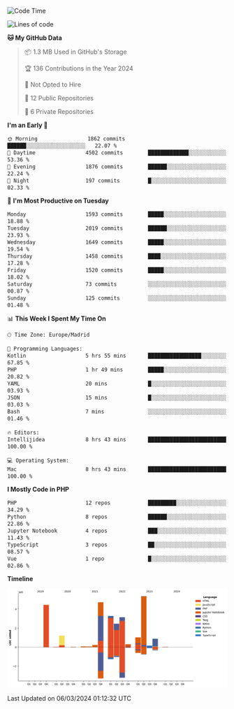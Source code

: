 <!--START_SECTION:waka-->
![Code Time](http://img.shields.io/badge/Code%20Time-69%20hrs%2037%20mins-blue)

![Lines of code](https://img.shields.io/badge/From%20Hello%20World%20I%27ve%20Written-27.3%20million%20lines%20of%20code-blue)

**🐱 My GitHub Data** 

> 📦 1.3 MB Used in GitHub's Storage 
 > 
> 🏆 136 Contributions in the Year 2024
 > 
> 🚫 Not Opted to Hire
 > 
> 📜 12 Public Repositories 
 > 
> 🔑 6 Private Repositories 
 > 
**I'm an Early 🐤** 

```text
🌞 Morning                1862 commits        ██████░░░░░░░░░░░░░░░░░░░   22.07 % 
🌆 Daytime                4502 commits        █████████████░░░░░░░░░░░░   53.36 % 
🌃 Evening                1876 commits        ██████░░░░░░░░░░░░░░░░░░░   22.24 % 
🌙 Night                  197 commits         █░░░░░░░░░░░░░░░░░░░░░░░░   02.33 % 
```
📅 **I'm Most Productive on Tuesday** 

```text
Monday                   1593 commits        █████░░░░░░░░░░░░░░░░░░░░   18.88 % 
Tuesday                  2019 commits        ██████░░░░░░░░░░░░░░░░░░░   23.93 % 
Wednesday                1649 commits        █████░░░░░░░░░░░░░░░░░░░░   19.54 % 
Thursday                 1458 commits        ████░░░░░░░░░░░░░░░░░░░░░   17.28 % 
Friday                   1520 commits        █████░░░░░░░░░░░░░░░░░░░░   18.02 % 
Saturday                 73 commits          ░░░░░░░░░░░░░░░░░░░░░░░░░   00.87 % 
Sunday                   125 commits         ░░░░░░░░░░░░░░░░░░░░░░░░░   01.48 % 
```


📊 **This Week I Spent My Time On** 

```text
🕑︎ Time Zone: Europe/Madrid

💬 Programming Languages: 
Kotlin                   5 hrs 55 mins       █████████████████░░░░░░░░   67.85 % 
PHP                      1 hr 49 mins        █████░░░░░░░░░░░░░░░░░░░░   20.82 % 
YAML                     20 mins             █░░░░░░░░░░░░░░░░░░░░░░░░   03.93 % 
JSON                     15 mins             █░░░░░░░░░░░░░░░░░░░░░░░░   03.03 % 
Bash                     7 mins              ░░░░░░░░░░░░░░░░░░░░░░░░░   01.46 % 

🔥 Editors: 
Intellijidea             8 hrs 43 mins       █████████████████████████   100.00 % 

💻 Operating System: 
Mac                      8 hrs 43 mins       █████████████████████████   100.00 % 
```

**I Mostly Code in PHP** 

```text
PHP                      12 repos            █████████░░░░░░░░░░░░░░░░   34.29 % 
Python                   8 repos             ██████░░░░░░░░░░░░░░░░░░░   22.86 % 
Jupyter Notebook         4 repos             ███░░░░░░░░░░░░░░░░░░░░░░   11.43 % 
TypeScript               3 repos             ██░░░░░░░░░░░░░░░░░░░░░░░   08.57 % 
Vue                      1 repo              █░░░░░░░░░░░░░░░░░░░░░░░░   02.86 % 
```



**Timeline**

![Lines of Code chart](https://raw.githubusercontent.com/danisoronellas/danisoronellas/main/assets/bar_graph.png)


 Last Updated on 06/03/2024 01:12:32 UTC
<!--END_SECTION:waka-->

